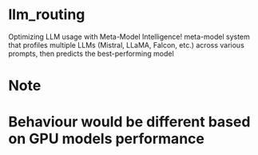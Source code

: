 # llm_routing
Optimizing LLM usage with Meta-Model Intelligence!  meta-model system that profiles multiple LLMs (Mistral, LLaMA, Falcon, etc.) across various prompts, then predicts the best-performing model

# Note 
# Behaviour would be different based on GPU models performance
